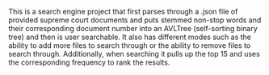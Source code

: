 This is a search engine project that first parses through a .json file of provided supreme court documents and puts stemmed non-stop words and their corresponding document number into an AVLTree (self-sorting binary tree) and then is user searchable. It also has different modes such as the ability to add more files to search through or the ability to remove files to search through. Additionally, when searching it pulls up the top 15 and uses the corresponding frequency to rank the results. 
